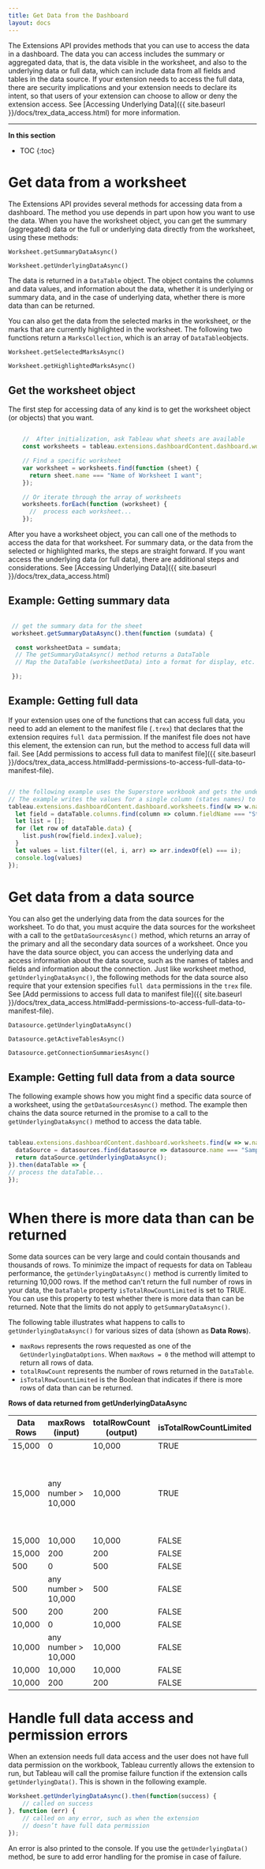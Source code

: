 ```yaml
---
title: Get Data from the Dashboard
layout: docs
---
```


The Extensions API provides methods that you can use to access the data in a dashboard. 
The data you can access includes the summary or aggregated data, that is, the data visible in the worksheet, and also to the underlying data or full data, which can include data from all fields and tables in the data source. If your extension needs to access the full data, there are security implications and your extension needs to declare its intent, so that users of your extension can choose to allow or deny the extension access. See  [Accessing Underlying Data]({{ site.baseurl }}/docs/trex_data_access.html) for more information. 

---
**In this section**

* TOC
{:toc}



# Get data from a worksheet

The Extensions API provides several methods for accessing data from a dashboard. The method you use depends in part upon how you want to use the data. When you have the worksheet object, you can get the summary (aggregated) data or the full or underlying data directly from the worksheet, using these methods:  

`Worksheet.getSummaryDataAsync()`

`Worksheet.getUnderlyingDataAsync()`

The data is returned in a `DataTable` object. The object contains the columns and data values, and information about the data, whether it is underlying or summary data, and in the case of underlying data, whether there is more data than can be returned. 

You can also get the data from the selected marks in the worksheet, or the marks that are currently highlighted in the worksheet. The following two functions return a `MarksCollection`, which is an array of `DataTable`objects.

`Worksheet.getSelectedMarksAsync()`

`Worksheet.getHighlightedMarksAsync()`

## Get the worksheet object

The first step for accessing data of any kind is to get the worksheet object (or objects) that you want.

```javascript

    //  After initialization, ask Tableau what sheets are available
    const worksheets = tableau.extensions.dashboardContent.dashboard.worksheets;

    // Find a specific worksheet 
    var worksheet = worksheets.find(function (sheet) {
      return sheet.name === "Name of Worksheet I want";
    });

    // Or iterate through the array of worksheets
    worksheets.forEach(function (worksheet) {
      //  process each worksheet...
    });

```

After you have a worksheet object, you can call one of the methods to access the data for that worksheet. For summary data, or the data from the selected or highlighted marks, the steps are straight forward. If you want access the underlying data (or full data), there are additional steps and considerations. See [Accessing Underlying Data]({{ site.baseurl }}/docs/trex_data_access.html)



## Example: Getting summary data

```javascript

 // get the summary data for the sheet
 worksheet.getSummaryDataAsync().then(function (sumdata) {

  const worksheetData = sumdata;
  // The getSummaryDataAsync() method returns a DataTable
  // Map the DataTable (worksheetData) into a format for display, etc.

 });

```

## Example: Getting full data

If your extension uses one of the functions that can access full data, you need to add an element to the manifest file (`.trex`) that declares that the extension requires `full data` permission. If the manifest file does not have this element, the extension can run, but the method to access full data will fail. See [Add permissions to access full data to manifest file]({{ site.baseurl }}/docs/trex_data_access.html#add-permissions-to-access-full-data-to-manifest-file).


```javascript

// the following example uses the Superstore workbook and gets the underlying data // for a specific worksheet. 
// The example writes the values for a single column (states names) to the console. 
tableau.extensions.dashboardContent.dashboard.worksheets.find(w => w.name === "Sale Map").getUnderlyingDataAsync().then(dataTable => {
  let field = dataTable.columns.find(column => column.fieldName === "State");
  let list = [];
  for (let row of dataTable.data) {
    list.push(row[field.index].value);
  }
  let values = list.filter((el, i, arr) => arr.indexOf(el) === i);
  console.log(values)
});


```

# Get data from a data source 

You can also get the underlying data from the data sources for the worksheet. To do that, you must acquire the data sources for the worksheet with a call to the `getDataSourcesAsync()` method, which returns an array of the primary and all the secondary data sources of a worksheet. Once you have the data source object, you can access the underlying data and access information about the data source, such as the names of tables and fields and information about the connection. Just like worksheet method, `getUnderlyingDataAsync()`, the following methods for the data source also require that your extension specifies `full data` permissions in the `trex` file. See [Add permissions to access full data to manifest file]({{ site.baseurl }}/docs/trex_data_access.html#add-permissions-to-access-full-data-to-manifest-file).

`Datasource.getUnderlyingDataAsync()`

`Datasource.getActiveTablesAsync()`

`Datasource.getConnectionSummariesAsync()`


## Example: Getting full data from a data source

The following example shows how you might find a specific data source of a worksheet, using the `getDataSourcesAsync()` method. The example then chains the data source returned in the promise to a call to the `getUnderlyingDataAsync()` method to access the data table. 

```javascript

tableau.extensions.dashboardContent.dashboard.worksheets.find(w => w.name === "Sale Map").getDataSourcesAsync().then(datasources => {
  dataSource = datasources.find(datasource => datasource.name === "Sample - Superstore");
  return dataSource.getUnderlyingDataAsync();
}).then(dataTable => {
// process the dataTable...
});



```


# When there is more data than can be returned

Some data sources can be very large and could contain thousands and thousands of rows. To minimize the impact of requests for data on Tableau performance, the `getUnderlyingDataAsync()` method is currently limited to returning 10,000 rows. If the method can't return the full number of rows in your data, the `DataTable` property `isTotalRowCountLimited` is set to TRUE. You can use this property to test whether there is more data than can be returned. Note that the limits do not apply to `getSummaryDataAsync()`.

The following table illustrates what happens to calls to `getUnderlyingDataAsync()` for various sizes of data (shown as **Data Rows**). 

* `maxRows` represents the rows requested as one of the `GetUnderlyingDataOptions`. When `maxRows = 0` the method will attempt to return all rows of data.  
* `totalRowCount` represents the number of rows returned in the `DataTable`.
* `isTotalRowCountLimited` is the Boolean that indicates if there is more rows of data than can be returned. 


**Rows of data returned from getUnderlyingDataAsync**

| Data Rows | maxRows (input)        | totalRowCount (output) | isTotalRowCountLimited | Comments                                                |
|-----------|------------------------|------------------------|------------------------|---------------------------------------------------------|
| 15,000    | 0                      | 10,000                 | TRUE                   |                                                         |
| 15,000    | any number &gt; 10,000 | 10,000                 | TRUE                   | Any number greater than 10,000 exceeds the return limit |
| 15,000    | 10,000                 | 10,000                 | FALSE                  |                                                         |
| 15,000    | 200                    | 200                    | FALSE                  |                                                         |
| 500       | 0                      | 500                    | FALSE                  |                                                         |
| 500       | any number &gt; 10,000 | 500                    | FALSE                  |                                                         |
| 500       | 200                    | 200                    | FALSE                  |                                                         |
| 10,000    | 0                      | 10,000                 | FALSE                  |                                                         |
| 10,000    | any number &gt; 10,000 | 10,000                 | FALSE                  |                                                         |
| 10,000    | 10,000                 | 10,000                 | FALSE                  |                                                         |
| 10,000    | 200                    | 200                    | FALSE                  |                                                         |








# Handle full data access and permission errors

When an extension needs full data access and the user does not have full data permission on the workbook, Tableau currently allows the extension to run, but Tableau will call the promise failure function if the extension calls `getUnderlyingData()`. This is shown in the following example. 

```Javascript
Worksheet.getUnderlyingDataAsync().then(function(success) {
    // called on success
}, function (err) {
    // called on any error, such as when the extension 
    // doesn’t have full data permission
});

```

An error is also printed to the console. If you use the `getUnderlyingData()` method, be sure to add error handling for the promise in case of failure.


